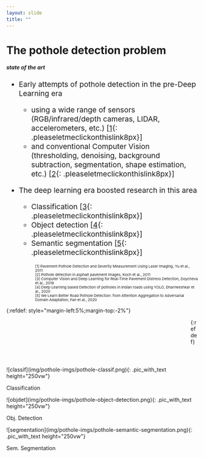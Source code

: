 ```yaml
---
layout: slide
title: ""
---
```


# The pothole detection problem
##### **state of the art**

<!--
<div class="pic_with_text">
<img src="img/pothole-imgs/pothole-classif.png" />
<div class="overlay">
<p>Classification</p>
</div>
</div>


<div class="pic_with_text">
<img src="img/pothole-imgs/pothole-object-detection.png" />
<div class="text_anim_over_pic">
<p>Obj. Detection</p>
</div>
</div>
-->

<!--
![classif](img/pothole-imgs/pothole-classif.png){: .pic_with_text height="25%" width="25%"}<p>asdf</p>
![classif](img/pothole-imgs/pothole-object-detection.png){: .pic_with_text height="25%" width="25%"}<p>qer</p>
-->



<div markdown="1" style="font-size:2vw;ul{font-size:10vw};">

- Early attempts of pothole detection in the pre-Deep Learning era
	- using a wide range of sensors (RGB/infrared/depth cameras, LIDAR, accelerometers, etc.) \[[1](https://ieeexplore.ieee.org/document/5978573){: .pleaseletmeclickonthislink8px}\]
	- and conventional Computer Vision (thresholding, denoising, background subtraction, segmentation, shape estimation, etc.) \[[2](https://www.researchgate.net/profile/Ioannis-Brilakis/publication/220371471_Pothole_detection_in_asphalt_pavement_images/links/59f4b2a9aca272607e2a84b6/Pothole-detection-in-asphalt-pavement-images.pdf){: .pleaseletmeclickonthislink8px}\]

- The deep learning era boosted research in this area
	- Classification \[[3](https://link.springer.com/chapter/10.1007%2F978-3-030-00220-6_72){: .pleaseletmeclickonthislink8px}\]
	- Object detection \[[4](https://ieeexplore.ieee.org/document/9112424){: .pleaseletmeclickonthislink8px}\]
	- Semantic segmentation \[[5](https://arxiv.org/abs/2008.06840){: .pleaseletmeclickonthislink8px}\]
</div>



<div markdown="1" style="font-size:1vw;ul{font-size:10vw};margin-left:15%;text-align:left;">
[1] Pavement Pothole Detection and Severity Measurement Using Laser Imaging, Yu et al., 2011<br>
[2] Pothole detection in asphalt pavement images, Koch et al., 2011<br>
[3] Computer Vision and Deep Learning for Real-Time Pavement Distress Detection, Doycheva et al., 2019<br>
[4] Deep Learning based Detection of potholes in Indian roads using YOLO, Dharneeshkar et al., 2020<br>
[5] We Learn Better Road Pothole Detection: from Attention Aggregation to Adversarial Domain Adaptation, Fan et al., 2020<br>
</div>

{:refdef: style="margin-left:5%;margin-top:-2%"}
<div markdown="1" class="pic_with_text" style="float:left;left:25%;opacity:0;">
![classif](img/transparent-100x100.png){: .pic_with_text height="200vw"}
<div markdown="1" class="text_anim_over_pic"><p class="text_anim_over_pic_content">Transparent</p></div></div>
<div markdown="1" class="pic_with_text" style="float:left;left:25%;opacity:0;">
![classif](img/transparent-100x100.png){: .pic_with_text height="200vw"}
<div markdown="1" class="text_anim_over_pic"><p class="text_anim_over_pic_content">Transparent</p></div></div>

<div markdown="1" class="pic_with_text" style="float:left;left:25%;">
![classif](img/pothole-imgs/pothole-classif.png){: .pic_with_text height="250vw"}
<div markdown="1" class="text_anim_over_pic"><p class="text_anim_over_pic_content">Classification</p></div></div>
<div markdown="1" class="pic_with_text" style="float:left;left:15%;">
![objdet](img/pothole-imgs/pothole-object-detection.png){: .pic_with_text height="250vw"}
<div markdown="1" class="text_anim_over_pic"><p class="text_anim_over_pic_content">Obj. Detection</p></div></div>
<div markdown="1" class="pic_with_text" style="float:left;left:15%;">
![segmentation](img/pothole-imgs/pothole-semantic-segmentation.png){: .pic_with_text height="250vw"}
<div markdown="1" class="text_anim_over_pic"><p class="text_anim_over_pic_content">Sem. Segmentation</p></div></div>
{:refdef}



<!--
{:refdef: style="margin-left:35%;margin-top:-2%"}

<table>
 <tr>
  <td style="width:500px; height:300px; background-color:red;text-align:center; vertical-align:middle">
<div markdown="1" class="pic_with_text">
![classif](img/pothole-imgs/pothole-classif.png){: .pic_with_text height="25%" width="25%"}
<div markdown="1" class="text_anim_over_pic"><p class="text_anim_over_pic_content">Classification</p></div></div>
  </td>
  <td>
<div markdown="1" class="pic_with_text">
![classif](img/pothole-imgs/pothole-object-detection.png){: .pic_with_text height="25%" width="25%"}
<div markdown="1" class="text_anim_over_pic"><p class="text_anim_over_pic_content">Obj. Detection</p></div></div>
  </td>
  <td>
<div markdown="1" class="pic_with_text">
![classif](img/pothole-imgs/pothole-semantic-segmentation.png){: .pic_with_text height="25%" width="25%"}
<div markdown="1" class="text_anim_over_pic"><p class="text_anim_over_pic_content">Sem. Segmentation</p></div></div>
  </td>
 </tr>
</table> 
{:refdef}
-->

<!--

- Facebook [Horizon](img/Welcome-to-Facebook-Horizon-Is8eXZco46Q.webm){: .pleaseletmeclickonthislink}

https://support.leapmotion.com/hc/en-us/articles/360004493377-What-happened-to-gesture-support-How-can-I-make-a-gesture-

- Google [Mediapipe](https://www.youtube.com/watch?v=j4GcRIAPgJw){: .pleaseletmeclickonthislink}
- Leap Motion [Cat Explorer](https://www.youtube.com/watch?v=9KCA44GZRQg){: .pleaseletmeclickonthislink} and [Orion](https://www.youtube.com/watch?v=rnlCGw-0R8g){: .pleaseletmeclickonthislink}
- Automotive [(Sony DepthSense)](https://www.sony-depthsensing.com/DepthSense/Markets/Automotive){: .pleaseletmeclickonthislink} or [BMW 7 Series - Gesture Control](https://www.youtube.com/watch?v=szyrQfgAaWo){: .pleaseletmeclickonthislink}
- Facebook [Horizon](https://www.youtube.com/watch?v=Is8eXZco46Q){: .pleaseletmeclickonthislink}
- Facebook [Horizon](https://www.youtube.com/watch?v=o67td5HFghI){: .pleaseletmeclickonthislink}

-->

